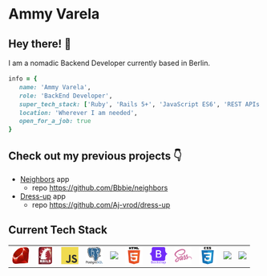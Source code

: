# Ammy Varela
## Hey there! 👋
I am a nomadic Backend Developer currently based in Berlin.

```ruby
info = {
   name: 'Ammy Varela',
   role: 'BackEnd Developer',
   super_tech_stack: ['Ruby', 'Rails 5+', 'JavaScript ES6', 'REST APIs', 'Test Driven Development'],
   location: 'Wherever I am needed',
   open_for_a_job: true
}
```
## Check out my previous projects 👇
* [Neighbors](https://www.neighbors-app.fun/) app
  - repo https://github.com/Bbbie/neighbors
* [Dress-up](https://dress-me-app.herokuapp.com/) app
  - repo https://github.com/Aj-vrod/dress-up

## Current Tech Stack
<table border="0">
<tr>
  <td><img src="https://raw.githubusercontent.com/devicons/devicon/master/icons/ruby/ruby-original.svg" width="35px"></td>
  <td><img src="https://raw.githubusercontent.com/devicons/devicon/master/icons/rails/rails-original-wordmark.svg" width="35px"></td>
  <td><img src="https://raw.githubusercontent.com/devicons/devicon/master/icons/javascript/javascript-original.svg" width="35px"></td>
  <td><img src="https://raw.githubusercontent.com/devicons/devicon/master/icons/postgresql/postgresql-original-wordmark.svg" width="35px"></td>
  <td><img src="https://www.vectorlogo.zone/logos/sqlite/sqlite-icon.svg" width="35px"></td>
  <td><img src="https://raw.githubusercontent.com/devicons/devicon/master/icons/html5/html5-original-wordmark.svg" width="35px"></td>
  <td><img src="https://raw.githubusercontent.com/devicons/devicon/master/icons/bootstrap/bootstrap-plain-wordmark.svg" width="35px"></td>
  <td><img src="https://raw.githubusercontent.com/devicons/devicon/master/icons/sass/sass-original.svg" width="35px"></td>
  <td><img src="https://raw.githubusercontent.com/devicons/devicon/master/icons/css3/css3-original-wordmark.svg" width="35px"></td>
  <td><img src="https://www.vectorlogo.zone/logos/heroku/heroku-icon.svg" width="35px"></td>
  <td><img src="https://www.vectorlogo.zone/logos/git-scm/git-scm-icon.svg" width="35px"></td>
</tr>
</table>
